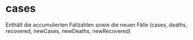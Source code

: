 # cases

Enthält die accumulierten Fallzahlen sowie die neuen Fälle (cases, deaths, recovered, newCases, newDeaths, newRecovered)